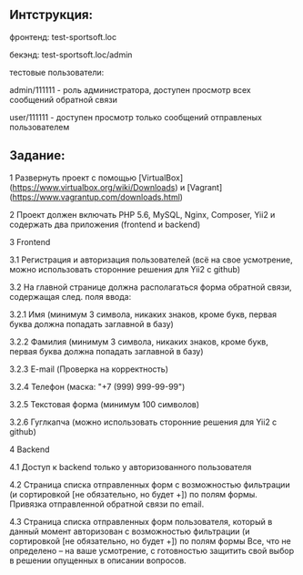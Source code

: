 Интструкция:
-----------------

фронтенд: test-sportsoft.loc

бекэнд: test-sportsoft.loc/admin

тестовые пользователи: 

admin/111111 - роль администратора, доступен просмотр всех сообщений обратной связи

user/111111 - доступен просмотр только сообщений отправленых пользователем



Задание:
---------------

1 Развернуть проект с помощью [VirtualBox] (https://www.virtualbox.org/wiki/Downloads) и [Vagrant]
(https://www.vagrantup.com/downloads.html)

2 Проект должен включать PHP 5.6, MySQL, Nginx, Composer, Yii2 и содержать два приложения
(frontend и backend)

3 Frontend

3.1 Регистрация и авторизация пользователей (всё на свое усмотрение, можно использовать
сторонние решения для Yii2 с github)

3.2 На главной странице должна располагаться форма обратной связи, содержащая след. поля ввода:

3.2.1 Имя (минимум 3 символа, никаких знаков, кроме букв, первая буква должна попадать заглавной
в базу)

3.2.2 Фамилия (минимум 3 символа, никаких знаков, кроме букв, первая буква должна попадать
заглавной в базу)

3.2.3 E-mail (Проверка на корректность)

3.2.4 Телефон (маска: "+7 (999) 999-99-99")

3.2.5 Текстовая форма (минимум 100 символов)

3.2.6 Гуглкапча (можно использовать сторонние решения для Yii2 с github)

4 Backend

4.1 Доступ к backend только у авторизованного пользователя

4.2 Страница списка отправленных форм с возможностью фильтрации (и сортировкой [не
обязательно, но будет +]) по полям формы. Привязка отправленной обратной связи по email.

4.3 Страница списка отправленных форм пользователя, который в данный момент авторизован с
возможностью фильтрации (и сортировкой [не обязательно, но будет +]) по полям формы
Все, что не определено – на ваше усмотрение, с готовностью защитить свой выбор в решении
опущенных в описании вопросов.



